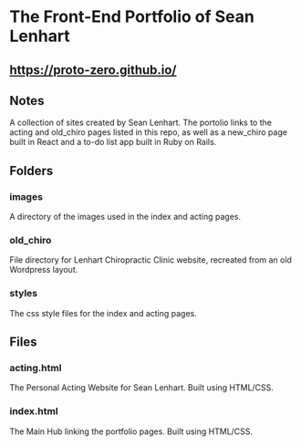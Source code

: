 # The Front-End Portfolio of Sean Lenhart

## https://proto-zero.github.io/

## Notes

A collection of sites created by Sean Lenhart. The portolio links to the acting and old_chiro pages listed in this repo, as well as a new_chiro page built in React and a to-do list app built in Ruby on Rails.

## Folders

### images

A directory of the images used in the index and acting pages.

### old_chiro

File directory for Lenhart Chiropractic Clinic website, recreated from an old Wordpress layout.

### styles

The css style files for the index and acting pages.

## Files

### acting.html

The Personal Acting Website for Sean Lenhart. Built using HTML/CSS.

### index.html

The Main Hub linking the portfolio pages. Built using HTML/CSS.